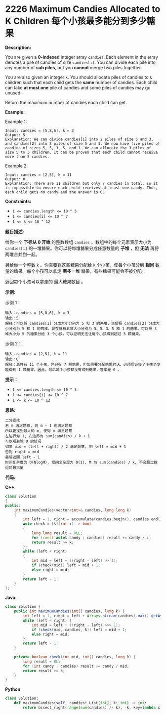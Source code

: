 # 2226 Maximum Candies Allocated to K Children 每个小孩最多能分到多少糖果

__Description:__

You are given a __0-indexed__ integer array `candies`. Each element in the array denotes a pile of candies of size `candies[i]`. You can divide each pile into any number of __sub piles__, but you __cannot__ merge two piles together.

You are also given an integer `k`. You should allocate piles of candies to `k` children such that each child gets the __same__ number of candies. Each child can take __at most one__ pile of candies and some piles of candies may go unused.

Return the maximum number of candies each child can get.

__Example:__

Example 1:

```text
Input: candies = [5,8,6], k = 3
Output: 5
Explanation: We can divide candies[1] into 2 piles of size 5 and 3, and candies[2] into 2 piles of size 5 and 1. We now have five piles of candies of sizes 5, 5, 3, 5, and 1. We can allocate the 3 piles of size 5 to 3 children. It can be proven that each child cannot receive more than 5 candies.
```

Example 2:

```text
Input: candies = [2,5], k = 11
Output: 0
Explanation: There are 11 children but only 7 candies in total, so it is impossible to ensure each child receives at least one candy. Thus, each child gets no candy and the answer is 0.
```

__Constraints:__

- `1 <= candies.length <= 10 ^ 5`
- `1 <= candies[i] <= 10 ^ 7`
- `1 <= k <= 10 ^ 12`

__题目描述:__

给你一个 __下标从 0 开始__ 的整数数组 `candies` 。数组中的每个元素表示大小为 `candies[i]` 的一堆糖果。你可以将每堆糖果分成任意数量的 __子堆__ ，但 __无法__ 再将两堆合并到一起。

另给你一个整数 `k` 。你需要将这些糖果分配给 `k` 个小孩，使每个小孩分到 __相同__ 数量的糖果。每个小孩可以拿走 __至多一堆__ 糖果，有些糖果可能会不被分配。

返回每个小孩可以拿走的 最大糖果数目 。

__示例:__

示例 1：

```text
输入：candies = [5,8,6], k = 3
输出：5
解释：可以将 candies[1] 分成大小分别为 5 和 3 的两堆，然后把 candies[2] 分成大小分别为 5 和 1 的两堆。现在就有五堆大小分别为 5、5、3、5 和 1 的糖果。可以把 3 堆大小为 5 的糖果分给 3 个小孩。可以证明无法让每个小孩得到超过 5 颗糖果。
```

示例 2：

```text
输入：candies = [2,5], k = 11
输出：0
解释：总共有 11 个小孩，但只有 7 颗糖果，但如果要分配糖果的话，必须保证每个小孩至少能得到 1 颗糖果。因此，最后每个小孩都没有得到糖果，答案是 0 。
```

__提示：__

- `1 <= candies.length <= 10 ^ 5`
- `1 <= candies[i] <= 10 ^ 7`
- `1 <= k <= 10 ^ 12`

__思路:__

```text
二分查找
若 m 满足题意, 则 m - 1 也满足题意
所以要找到最大的 m, 使得 m 满足题意
左边界为 1, 右边界为 sum(candies) / k + 1
可以规避除 0 的情况
如果 mid = (left + right) / 2 满足题意, 则 left = mid + 1
否则 right = mid
最后返回 left - 1
时间复杂度为 O(NlogM), 空间复杂度为 O(1), M 为 sum(candies) / k, 不会超过数组的最大值
```

__代码:__

__C++__:

```C++
class Solution 
{
public:
    int maximumCandies(vector<int>& candies, long long k) 
    {
        int left = 1, right = accumulate(candies.begin(), candies.end(), 0LL) / k + left;
        auto check = [&](int i) -> bool 
        {
            long long result = 0LL;
            for (const auto& candy : candies) result += candy / i;
            return result >= k;
        };
        while (left < right) 
        {
            int mid = left + ((right - left) >> 1);
            if (check(mid)) left = mid + 1;
            else right = mid;
        }
        return left - 1;
    }
};
```

__Java__:

```Java
class Solution {
    public int maximumCandies(int[] candies, long k) {
        int left = 1, right = left + Arrays.stream(candies).max().getAsInt();
        while (left < right) {
            int mid = left + ((right - left) >>> 1);
            if (check(mid, candies, k)) left = mid + 1;
            else right = mid;
        }
        return left - 1;
    }

    private boolean check(int mid, int[] candies, long k) {
        long result = 0L;
        for (int candy : candies) result += candy / mid;
        return result >= k;
    }
}
```

__Python__:

```Python
class Solution:
    def maximumCandies(self, candies: List[int], k: int) -> int:
        return bisect_right(range(sum(candies) // k), -k, key=lambda x: -sum(v // (x + 1) for v in candies))
```
